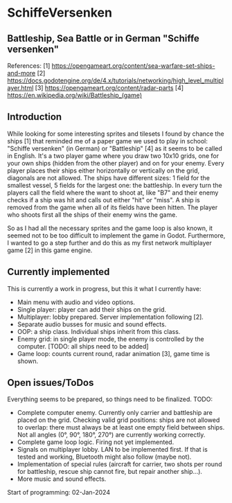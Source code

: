 # SchiffeVersenken
## Battleship, Sea Battle or in German "Schiffe versenken"

References:
[1] https://opengameart.org/content/sea-warfare-set-ships-and-more
[2] https://docs.godotengine.org/de/4.x/tutorials/networking/high_level_multiplayer.html
[3] https://opengameart.org/content/radar-parts
[4] https://en.wikipedia.org/wiki/Battleship_(game)

## Introduction
While looking for some interesting sprites and tilesets I found by chance the ships [1] that reminded me of a paper game we used to play in school: "Schiffe versenken" (in German) or "Battleship" [4] as it seems to be called in English.
It's a two player game where you draw two 10x10 grids, one for your own ships (hidden from the other player) and on for your enemy. Every player places their ships either horizontally or vertically on the grid, diagonals are not allowed. The ships have different sizes: 1 field for the smallest vessel, 5 fields for the largest one: the battleship. 
In every turn the players call the field where the want to shoot at, like "B7" and their enemy checks if a ship was hit and calls out either "hit" or "miss". A ship is removed from the game when all of its fields have been hitten. The player who shoots first all the ships of their enemy wins the game.

So as I had all the necessary sprites and the game loop is also known, it seemed not to be too difficult to implement the game in Godot. Furthermore, I wanted to go a step further and do this as my first network multiplayer game [2] in this game engine.

## Currently implemented
This is currently a work in progress, but this it what I currently have:
- Main menu with audio and video options.
- Single player: player can add their ships on the grid.
- Multiplayer: lobby prepared. Server implementation following [2].
- Separate audio busses for music and sound effects.
- OOP: a ship class. Individual ships inherit from this class.
- Enemy grid: in single player mode, the enemy is controlled by the computer. [TODO: all ships need to be added]
- Game loop: counts current round, radar animation [3], game time is shown.

## Open issues/ToDos
Everything seems to be prepared, so things need to be finalized. TODO:
- Complete computer enemy. Currently only carrier and battleship are placed on the grid. Checking valid grid positions: ships are not allowed to overlap: there must always be at least one empty field between ships. Not all angles (0°, 90°, 180°, 270°) are currently working correctly. 
- Complete game loop logic. Firing not yet implemented.
- Signals on multiplayer lobby. LAN to be implemented first. If that is tested and working, Bluetooth might also follow (maybe not).
- Implementation of special rules (aircraft for carrier, two shots per round for battleship, rescue ship cannot fire, but repair another ship...).
- More music and sound effects.


Start of programming: 02-Jan-2024
